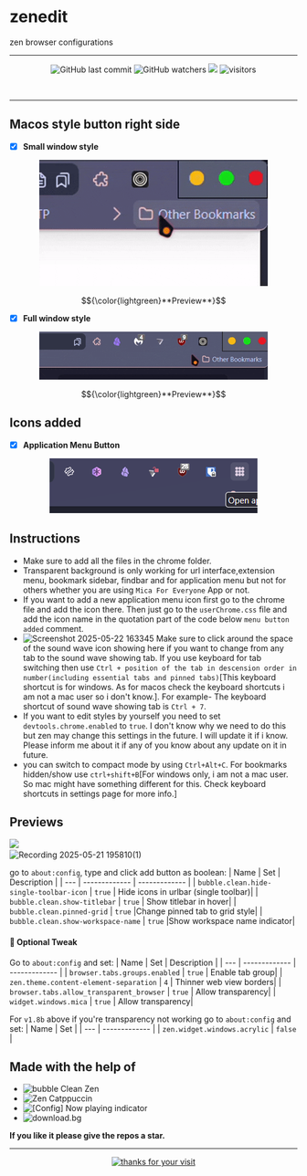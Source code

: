 # zenedit
zen browser configurations
<br>
<hr>

<div align="center">
  
  ![GitHub last commit](https://img.shields.io/github/last-commit/arg387/zenedit)
  ![GitHub watchers](https://img.shields.io/github/watchers/arg387/zenedit)
  [![](https://img.shields.io/badge/Download-8A2BE2)](https://github.com/arg387/zenedit/archive/refs/heads/main.zip)
  ![visitors](https://visitor-badge.laobi.icu/badge?page_id=arg387.zenedit)
  
</div>



<br>
<hr>

## Macos style button right side
- [x] **Small window style**
<div align="center">
  <figure>
    <img src="https://github.com/arg387/zenedit/blob/main/macos-left-button-small.gif">
  </figure>
  <p>$${\color{lightgreen}**Preview**}$$<p>
</div>

- [x] **Full window style**
<div align="center">
  <figure>
    <img src="https://github.com/arg387/zenedit/blob/main/macos-left-button-full.gif">
  </figure>
  <p>$${\color{lightgreen}**Preview**}$$<p>
</div>

## Icons added
- [x] **Application Menu Button**
<div align="center">
   <figure>
    <img src="https://github.com/arg387/zenedit/blob/main/Screenshot%202025-05-22%20142023.png">
  </figure>
</div>

## Instructions
- Make sure to add all the files in the chrome folder.
- Transparent background is only working for url interface,extension menu, bookmark sidebar, findbar and for application menu but not for others whether you are using `Mica For Everyone` App or not.
- If you want to add a new application menu icon first go to the chrome file and add the icon there. Then just go to the `userChrome.css` file and add the icon name in the quotation part of the code below `menu button added` comment.
- ![Screenshot 2025-05-22 163345](https://github.com/user-attachments/assets/f537d72b-eaaa-4455-ac8f-51ad066cf935) Make sure to click around the space of the sound wave icon showing here if you want to change from any tab to the sound wave showing tab. If you use keyboard for tab switching then use `Ctrl + position of the tab in descension order in number(including essential tabs and pinned tabs)`[This keyboard shortcut is for windows. As for macos check the keyboard shortcuts i am not a mac user so i don't know.]. For example- The keyboard shortcut of sound wave showing tab is `Ctrl + 7`.
- If you want to edit styles by yourself you need to set `devtools.chrome.enabled` to `true`. I don't know why we need to do this but zen may change this settings in the future. I will update it if i know. Please inform me about it if any of you know about any update on it in future.
- you can switch to compact mode by using `Ctrl+Alt+C`. For bookmarks hidden/show use `ctrl+shift+B`[For windows only, i am not a mac user. So mac might have something different for this. Check keyboard shortcuts in settings page for more info.]

## Previews
[![](https://img.shields.io/badge/updated_21_May_2025-8A2BE2)](https://github.com/arg387/zenedit/releases/tag/first)
<br>
![Recording 2025-05-21 195810(1)](https://github.com/user-attachments/assets/c505db34-802b-4a1b-9199-67f8862b6951)


go to `about:config`, type and click add button as boolean:
| Name   | Set                  | Description                                             |
| ---        | -------------            | -------------                                     |
| `bubble.clean.hide-single-toolbar-icon`       | `true`                | Hide icons in urlbar (single toolbar)|
| `bubble.clean.show-titlebar`       | `true`                | Show titlebar in hover|
| `bubble.clean.pinned-grid`       | `true`                |Change pinned tab to grid style|
| `bubble.clean.show-workspace-name`       | `true`                |Show workspace name indicator|

#### 💠 Optional Tweak
Go to `about:config` and set:
| Name   | Set                  | Description                                             |
| ---        | -------------            | -------------                                     |
| `browser.tabs.groups.enabled`       | `true`                | Enable tab group|
| `zen.theme.content-element-separation`       | `4`                | Thinner web view borders|
| `browser.tabs.allow_transparent_browser`       | `true`                | Allow transparency|
| `widget.windows.mica`       | `true`                | Allow transparency|

For `v1.8b` above if you're transparency not working
go to `about:config` and set:
| Name   | Set                  |
| ---        | -------------            |
| `zen.widget.windows.acrylic`       | `false`                |


## Made with the help of
- ![bubble Clean Zen](https://github.com/nieffka/bubble-clean-zen/)
- ![Zen Catppuccin](https://github.com/catppuccin/zen-browser)
- ![[Config] Now playing indicator](https://github.com/benstone326/zen-mods?tab=readme-ov-file)
- ![download.bg](https://github.com/different55/download.bg)

**If you like it please give the repos a star.** 
<br>
<hr>


<div align="center">
    <a href="https://git.io/typing-svg">
        <img alt="thanks for your visit" src="https://readme-typing-svg.herokuapp.com?font=Roboto+Slab&color=%237E3ACE&size=24&center=true&vCenter=true&width=300&lines=Thanks+for+your+visit!" >
    </a>
</div>
                 
